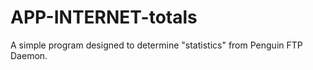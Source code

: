 APP-INTERNET-totals
===================

A simple program designed to determine "statistics" from Penguin FTP Daemon.
